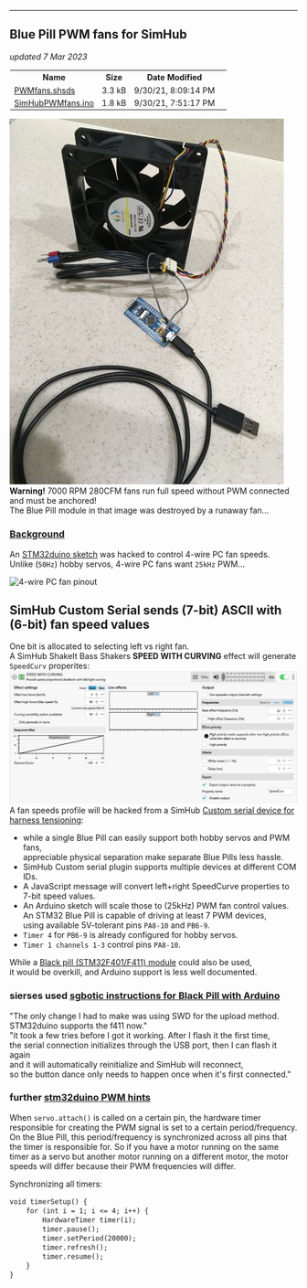 
---
Blue Pill PWM fans for SimHub
---
*updated 7 Mar 2023*  

<table style="border-spacing:20px; border:1px solid white;">
<tr><th>Name</th><th>Size</th><th>Date Modified</th></tr>
<tr><td><a href="PWMfans.shsds">PWMfans.shsds</a></td><td>
 3.3 kB
</td><td>
9/30/21, 8:09:14 PM
</td><td></tr><tr><td>
<a href="SimHubPWMfans.ino">SimHubPWMfans.ino</a>
</td><td>
1.8 kB
</td><td>
9/30/21, 7:51:17 PM</td></tr></table>  

![12V 4-wire fan to Blue Pill](BluePillPWMfan.jpg)  
**Warning!** 7000 RPM 280CFM fans run full speed without PWM connected  
and must be anchored!  
The Blue Pill module in that image was destroyed by a runaway fan...  

### [Background](https://blekenbleu.github.io/Arduino/SimHubCustomSerial.html)
An [STM32duino sketch](BluePWMfan) was hacked to control 4-wire PC fan speeds.  
Unlike (`50Hz`) hobby servos, 4-wire PC fans want `25kHz` PWM...   

![4-wire PC fan pinout](https://i.pinimg.com/564x/dc/a2/e7/dca2e7ae4074a079bbbe07423d7c58bf.jpg)  

## SimHub Custom Serial sends (7-bit) ASCII with (6-bit) fan speed values
One bit is allocated to selecting left vs right fan.  
A SimHub ShakeIt Bass Shakers **SPEED WITH CURVING** effect will generate `SpeedCurv` properites:  
![ShakeIt effect](SpeedCurv.png)  
A fan speeds profile will be hacked from a SimHub [Custom serial device for harness tensioning](shsds.htm#running):
-  while a single Blue Pill can easily support both hobby servos and PWM fans,  
   appreciable physical separation make separate Blue Pills less hassle.  
-  SimHub Custom serial plugin supports multiple devices at different COM IDs.  
-  A JavaScript message will convert left+right SpeedCurve properties to 7-bit speed values.  
-  An Arduino sketch will scale those to (25kHz) PWM fan control values.  
An STM32 Blue Pill is capable of driving at least 7 PWM devices,    
using available 5V-tolerant pins `PA8-10` and `PB6-9`.  
  - `Timer 4` for `PB6-9` is already configured for hobby servos.  
  - `Timer 1 channels 1-3` control pins `PA8-10`.  

While a [Black pill (STM32F401/F411) module](black) could also be used,  
it would be overkill, and Arduino support is less well documented.  

### sierses used [sgbotic instructions for Black Pill with Arduino](https://www.sgbotic.com/index.php?dispatch=pages.view&page_id=49)  
"The only change I had to make was using SWD for the upload method. STM32duino supports the f411 now."  
"it took a few tries before I got it working. After I flash it the first time,  
 the serial connection initializes through the USB port, then I can flash it again  
 and it will automatically reinitialize and SimHub will reconnect,   
 so the button dance only needs to happen once when it's first connected."
### further [stm32duino PWM hints](https://donneyfan.com/blog/some-information-on-the-bluepill-stm32f103c)  
When `servo.attach()` is called on a certain pin, the hardware timer responsible for creating the PWM signal is set to a certain period/frequency. On the Blue Pill, this period/frequency is synchronized across all pins that the timer is responsible for. So if you have a motor running on the same timer as a servo but another motor running on a different motor, the motor speeds will differ because their PWM frequencies will differ.

Synchronizing all timers:
```
void timerSetup() {
    for (int i = 1; i <= 4; i++) {
        HardwareTimer timer(i);
        timer.pause();
        timer.setPeriod(20000);
        timer.refresh();
        timer.resume();
    }
}
```
